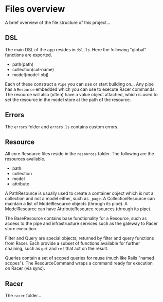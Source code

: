 # Files overview

A brief overview of the file structure of this project...

## DSL

The main DSL of the app resides in `dsl.ls`. Here the following "global" functions are exported.

- path(path)
- collection(col-name)
- model(model-obj)

Each of these construct a `Pipe` you can use or start building on...
Any pipe has a `Resource` embedded which you can use to execute Racer commands.
The resource will also (often) have a value object attached, which is used to set the resource in the model store at the
path of the resource.

## Errors

The `errors` folder and `errors.ls` contains custom errors.

## Resource

All core Resource files reside in the `resources` folder. The following are the resources available.

- path
- collection
- model
- attribute

A PathResource is usually used to create a container object which is not a collection and not a model either, such as `_page`.
A CollectionResource can maintain a list of ModelResource objects (through its pipe).
A ModelResource can have AttributeResource resources (through its pipe).

The BaseResource contains base functionality for a Resource, such as access to the pipe and infrastructure services such as
the gateway to Racer store execution.

Filter and Query are special objects, returned by filter and query functions from Racer. Each provide a subset of functions available
for further chaining, such as `get` and `ref` that act on the result.

Queries contain a set of scoped queries for reuse (much like Rails "named scopes"). The ResourceCommand wraps a command ready for execution
on Racer (via sync).

## Racer

The `racer` folder...




